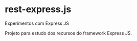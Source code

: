 # rest-express.js
Experimentos com Express JS

Projeto para estudo dos recursos do framework Express JS.
